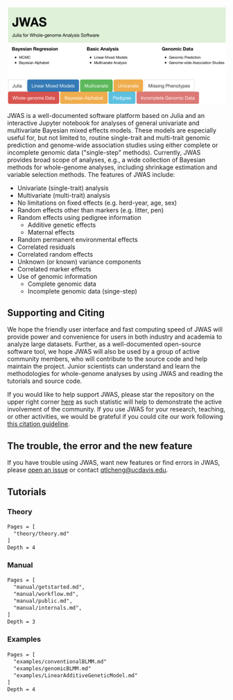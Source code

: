 
![JWAS](assets/JWAS.png)

JWAS is a well-documented software platform based on Julia and an interactive Jupyter notebook for analyses of general
univariate and multivariate Bayesian mixed effects models.  These models are especially useful for, but not limited to,
routine single-trait and multi-trait genomic prediction and genome-wide association studies using either complete or incomplete
genomic data ("single-step" methods). Currently, JWAS provides broad scope of analyses, e.g., a wide collection of Bayesian
methods for whole-genome analyses, including shrinkage estimation and variable selection methods. The features of JWAS include:

* Univariate (single-trait) analysis
* Multivariate (multi-trait) analysis  
* No limitations on fixed effects (e.g. herd-year, age, sex)                                                                    
* Random effects other than markers (e.g. litter, pen)                                  
* Random effects using pedigree information
  - Additive genetic effects
  - Maternal effects
* Random permanent environmental effects  
* Correlated residuals		
* Correlated random effects
* Unknown (or known) variance components
* Correlated marker effects                                                                
* Use of genomic information                                                                                
  - Complete genomic data                                      		
  - Incomplete genomic data (singe-step)


## Supporting and Citing

We hope the friendly user interface and fast computing speed of JWAS will provide power and convenience for users in both industry
and academia to analyze large datasets. Further, as a well-documented open-source software tool, we hope JWAS will also be used by a
group of active community members, who will contribute to the source code and help maintain the project. Junior scientists can
understand and learn the methodologies for whole-genome analyses by using JWAS and reading the tutorials and source code.

If you would like to help support JWAS, please star the repository on the upper right corner
[here](https://github.com/reworkhow/JWAS.jl) as such statistic will help to demonstrate the
active involvement of the community. If you use JWAS for your research, teaching, or other activities,
we would be grateful if you could cite our work following [this citation guideline](https://github.com/reworkhow/JWAS.jl).


## The trouble, the error and the new feature

If you have trouble using JWAS, want new features or find errors in JWAS, please [open an issue](https://github.com/reworkhow/JWAS.jl/issues) or contact <qtlcheng@ucdavis.edu>.

## Tutorials

### Theory
```@contents
Pages = [
  "theory/theory.md"
]
Depth = 4
```

### Manual
```@contents
Pages = [
  "manual/getstarted.md",
  "manual/workflow.md",
  "manual/public.md",
  "manual/internals.md",
]
Depth = 3
```

### Examples
```@contents
Pages = [
  "examples/conventionalBLMM.md"
  "examples/genomicBLMM.md"
  "examples/LinearAdditiveGeneticModel.md"
]
Depth = 4
```
